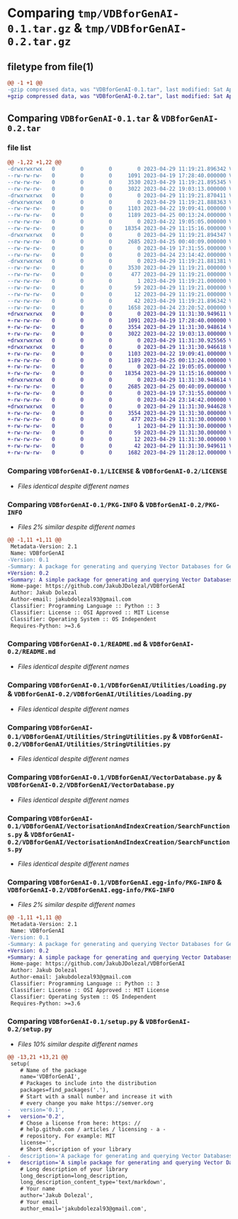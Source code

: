 # Comparing `tmp/VDBforGenAI-0.1.tar.gz` & `tmp/VDBforGenAI-0.2.tar.gz`

## filetype from file(1)

```diff
@@ -1 +1 @@
-gzip compressed data, was "VDBforGenAI-0.1.tar", last modified: Sat Apr 29 11:19:21 2023, max compression
+gzip compressed data, was "VDBforGenAI-0.2.tar", last modified: Sat Apr 29 11:31:30 2023, max compression
```

## Comparing `VDBforGenAI-0.1.tar` & `VDBforGenAI-0.2.tar`

### file list

```diff
@@ -1,22 +1,22 @@
-drwxrwxrwx   0        0        0        0 2023-04-29 11:19:21.896342 VDBforGenAI-0.1/
--rw-rw-rw-   0        0        0     1091 2023-04-19 17:28:40.000000 VDBforGenAI-0.1/LICENSE
--rw-rw-rw-   0        0        0     3530 2023-04-29 11:19:21.895345 VDBforGenAI-0.1/PKG-INFO
--rw-rw-rw-   0        0        0     3022 2023-04-22 19:03:13.000000 VDBforGenAI-0.1/README.md
-drwxrwxrwx   0        0        0        0 2023-04-29 11:19:21.870411 VDBforGenAI-0.1/VDBforGenAI/
-drwxrwxrwx   0        0        0        0 2023-04-29 11:19:21.888363 VDBforGenAI-0.1/VDBforGenAI/Utilities/
--rw-rw-rw-   0        0        0     1103 2023-04-22 19:09:41.000000 VDBforGenAI-0.1/VDBforGenAI/Utilities/Loading.py
--rw-rw-rw-   0        0        0     1189 2023-04-25 00:13:24.000000 VDBforGenAI-0.1/VDBforGenAI/Utilities/StringUtilities.py
--rw-rw-rw-   0        0        0        0 2023-04-22 19:05:05.000000 VDBforGenAI-0.1/VDBforGenAI/Utilities/__init__.py
--rw-rw-rw-   0        0        0    18354 2023-04-29 11:15:16.000000 VDBforGenAI-0.1/VDBforGenAI/VectorDatabase.py
-drwxrwxrwx   0        0        0        0 2023-04-29 11:19:21.894347 VDBforGenAI-0.1/VDBforGenAI/VectorisationAndIndexCreation/
--rw-rw-rw-   0        0        0     2685 2023-04-25 00:40:09.000000 VDBforGenAI-0.1/VDBforGenAI/VectorisationAndIndexCreation/SearchFunctions.py
--rw-rw-rw-   0        0        0        0 2023-04-19 17:31:55.000000 VDBforGenAI-0.1/VDBforGenAI/VectorisationAndIndexCreation/__init__.py
--rw-rw-rw-   0        0        0        0 2023-04-24 23:14:42.000000 VDBforGenAI-0.1/VDBforGenAI/__init__.py
-drwxrwxrwx   0        0        0        0 2023-04-29 11:19:21.881381 VDBforGenAI-0.1/VDBforGenAI.egg-info/
--rw-rw-rw-   0        0        0     3530 2023-04-29 11:19:21.000000 VDBforGenAI-0.1/VDBforGenAI.egg-info/PKG-INFO
--rw-rw-rw-   0        0        0      477 2023-04-29 11:19:21.000000 VDBforGenAI-0.1/VDBforGenAI.egg-info/SOURCES.txt
--rw-rw-rw-   0        0        0        1 2023-04-29 11:19:21.000000 VDBforGenAI-0.1/VDBforGenAI.egg-info/dependency_links.txt
--rw-rw-rw-   0        0        0       59 2023-04-29 11:19:21.000000 VDBforGenAI-0.1/VDBforGenAI.egg-info/requires.txt
--rw-rw-rw-   0        0        0       12 2023-04-29 11:19:21.000000 VDBforGenAI-0.1/VDBforGenAI.egg-info/top_level.txt
--rw-rw-rw-   0        0        0       42 2023-04-29 11:19:21.896342 VDBforGenAI-0.1/setup.cfg
--rw-rw-rw-   0        0        0     1658 2023-04-24 23:20:52.000000 VDBforGenAI-0.1/setup.py
+drwxrwxrwx   0        0        0        0 2023-04-29 11:31:30.949611 VDBforGenAI-0.2/
+-rw-rw-rw-   0        0        0     1091 2023-04-19 17:28:40.000000 VDBforGenAI-0.2/LICENSE
+-rw-rw-rw-   0        0        0     3554 2023-04-29 11:31:30.948614 VDBforGenAI-0.2/PKG-INFO
+-rw-rw-rw-   0        0        0     3022 2023-04-22 19:03:13.000000 VDBforGenAI-0.2/README.md
+drwxrwxrwx   0        0        0        0 2023-04-29 11:31:30.925565 VDBforGenAI-0.2/VDBforGenAI/
+drwxrwxrwx   0        0        0        0 2023-04-29 11:31:30.946618 VDBforGenAI-0.2/VDBforGenAI/Utilities/
+-rw-rw-rw-   0        0        0     1103 2023-04-22 19:09:41.000000 VDBforGenAI-0.2/VDBforGenAI/Utilities/Loading.py
+-rw-rw-rw-   0        0        0     1189 2023-04-25 00:13:24.000000 VDBforGenAI-0.2/VDBforGenAI/Utilities/StringUtilities.py
+-rw-rw-rw-   0        0        0        0 2023-04-22 19:05:05.000000 VDBforGenAI-0.2/VDBforGenAI/Utilities/__init__.py
+-rw-rw-rw-   0        0        0    18354 2023-04-29 11:15:16.000000 VDBforGenAI-0.2/VDBforGenAI/VectorDatabase.py
+drwxrwxrwx   0        0        0        0 2023-04-29 11:31:30.948614 VDBforGenAI-0.2/VDBforGenAI/VectorisationAndIndexCreation/
+-rw-rw-rw-   0        0        0     2685 2023-04-25 00:40:09.000000 VDBforGenAI-0.2/VDBforGenAI/VectorisationAndIndexCreation/SearchFunctions.py
+-rw-rw-rw-   0        0        0        0 2023-04-19 17:31:55.000000 VDBforGenAI-0.2/VDBforGenAI/VectorisationAndIndexCreation/__init__.py
+-rw-rw-rw-   0        0        0        0 2023-04-24 23:14:42.000000 VDBforGenAI-0.2/VDBforGenAI/__init__.py
+drwxrwxrwx   0        0        0        0 2023-04-29 11:31:30.944628 VDBforGenAI-0.2/VDBforGenAI.egg-info/
+-rw-rw-rw-   0        0        0     3554 2023-04-29 11:31:30.000000 VDBforGenAI-0.2/VDBforGenAI.egg-info/PKG-INFO
+-rw-rw-rw-   0        0        0      477 2023-04-29 11:31:30.000000 VDBforGenAI-0.2/VDBforGenAI.egg-info/SOURCES.txt
+-rw-rw-rw-   0        0        0        1 2023-04-29 11:31:30.000000 VDBforGenAI-0.2/VDBforGenAI.egg-info/dependency_links.txt
+-rw-rw-rw-   0        0        0       59 2023-04-29 11:31:30.000000 VDBforGenAI-0.2/VDBforGenAI.egg-info/requires.txt
+-rw-rw-rw-   0        0        0       12 2023-04-29 11:31:30.000000 VDBforGenAI-0.2/VDBforGenAI.egg-info/top_level.txt
+-rw-rw-rw-   0        0        0       42 2023-04-29 11:31:30.949611 VDBforGenAI-0.2/setup.cfg
+-rw-rw-rw-   0        0        0     1682 2023-04-29 11:28:12.000000 VDBforGenAI-0.2/setup.py
```

### Comparing `VDBforGenAI-0.1/LICENSE` & `VDBforGenAI-0.2/LICENSE`

 * *Files identical despite different names*

### Comparing `VDBforGenAI-0.1/PKG-INFO` & `VDBforGenAI-0.2/PKG-INFO`

 * *Files 2% similar despite different names*

```diff
@@ -1,11 +1,11 @@
 Metadata-Version: 2.1
 Name: VDBforGenAI
-Version: 0.1
-Summary: A package for generating and querying Vector Databases for Genomic Data using AI
+Version: 0.2
+Summary: A simple package for generating and querying Vector Databases for Generative AI as well any other reason
 Home-page: https://github.com/JakubJDolezal/VDBforGenAI
 Author: Jakub Dolezal
 Author-email: jakubdolezal93@gmail.com
 Classifier: Programming Language :: Python :: 3
 Classifier: License :: OSI Approved :: MIT License
 Classifier: Operating System :: OS Independent
 Requires-Python: >=3.6
```

### Comparing `VDBforGenAI-0.1/README.md` & `VDBforGenAI-0.2/README.md`

 * *Files identical despite different names*

### Comparing `VDBforGenAI-0.1/VDBforGenAI/Utilities/Loading.py` & `VDBforGenAI-0.2/VDBforGenAI/Utilities/Loading.py`

 * *Files identical despite different names*

### Comparing `VDBforGenAI-0.1/VDBforGenAI/Utilities/StringUtilities.py` & `VDBforGenAI-0.2/VDBforGenAI/Utilities/StringUtilities.py`

 * *Files identical despite different names*

### Comparing `VDBforGenAI-0.1/VDBforGenAI/VectorDatabase.py` & `VDBforGenAI-0.2/VDBforGenAI/VectorDatabase.py`

 * *Files identical despite different names*

### Comparing `VDBforGenAI-0.1/VDBforGenAI/VectorisationAndIndexCreation/SearchFunctions.py` & `VDBforGenAI-0.2/VDBforGenAI/VectorisationAndIndexCreation/SearchFunctions.py`

 * *Files identical despite different names*

### Comparing `VDBforGenAI-0.1/VDBforGenAI.egg-info/PKG-INFO` & `VDBforGenAI-0.2/VDBforGenAI.egg-info/PKG-INFO`

 * *Files 2% similar despite different names*

```diff
@@ -1,11 +1,11 @@
 Metadata-Version: 2.1
 Name: VDBforGenAI
-Version: 0.1
-Summary: A package for generating and querying Vector Databases for Genomic Data using AI
+Version: 0.2
+Summary: A simple package for generating and querying Vector Databases for Generative AI as well any other reason
 Home-page: https://github.com/JakubJDolezal/VDBforGenAI
 Author: Jakub Dolezal
 Author-email: jakubdolezal93@gmail.com
 Classifier: Programming Language :: Python :: 3
 Classifier: License :: OSI Approved :: MIT License
 Classifier: Operating System :: OS Independent
 Requires-Python: >=3.6
```

### Comparing `VDBforGenAI-0.1/setup.py` & `VDBforGenAI-0.2/setup.py`

 * *Files 10% similar despite different names*

```diff
@@ -13,21 +13,21 @@
 setup(
 	# Name of the package 
 	name='VDBforGenAI',
 	# Packages to include into the distribution 
 	packages=find_packages('.'),
 	# Start with a small number and increase it with 
 	# every change you make https://semver.org 
-	version='0.1',
+	version='0.2',
 	# Chose a license from here: https: // 
 	# help.github.com / articles / licensing - a - 
 	# repository. For example: MIT 
 	license='',
 	# Short description of your library 
-	description='A package for generating and querying Vector Databases for Genomic Data using AI',
+	description='A simple package for generating and querying Vector Databases for Generative AI as well any other reason',
 	# Long description of your library 
 	long_description=long_description,
 	long_description_content_type='text/markdown',
 	# Your name 
 	author='Jakub Dolezal',
 	# Your email 
 	author_email='jakubdolezal93@gmail.com',
```


